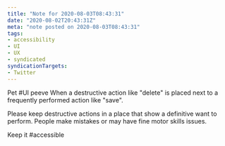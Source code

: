 ```yaml
---
title: "Note for 2020-08-03T08:43:31"
date: "2020-08-02T20:43:31Z"
meta: "note posted on 2020-08-03T08:43:31"
tags:
- accessibility
- UI
- UX
- syndicated
syndicationTargets:
- Twitter
---
```

Pet #UI peeve
When a destructive action like  "delete" is placed next to a frequently performed action like "save".

Please keep destructive actions in a place that show a definitive want to perform. People make mistakes or may have fine motor skills issues.

Keep it #accessible
